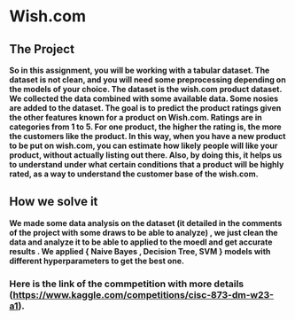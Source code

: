 # Wish.com
## The Project
**So in this assignment, you will be working with a tabular dataset. The dataset is not clean, and you will need some preprocessing depending on the models of your choice. The dataset is the wish.com product dataset. We collected the data combined with some available data. Some nosies are added to the dataset. The goal is to predict the product ratings given the other features known for a product on Wish.com. Ratings are in categories from 1 to 5. For one product, the higher the rating is, the more the customers like the product. In this way, when you have a new product to be put on wish.com, you can estimate how likely people will like your product, without actually listing out there. Also, by doing this, it helps us to understand under what certain conditions that a product will be highly rated, as a way to understand the customer base of the wish.com.** 
## How we solve it
**We made some data analysis on the dataset (it detailed in the comments of the project with some draws to be able to analyze) , we just clean the data and analyze it to be able to applied to the moedl and get accurate results .
We applied { Naive Bayes , Decision Tree, SVM } models with different hyperparameters to get the best one.** 

### Here is the link of the commpetition with more details (https://www.kaggle.com/competitions/cisc-873-dm-w23-a1).
